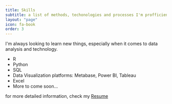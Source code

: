 ```yaml
---
title: Skills
subtitle: a list of methods, techonologies and processes I'm profficient in
layout: "page"
icon: fa-book
order: 3
---
```


I'm always looking to learn new things, especially when it comes to data analysis and technology.

- R
- Python
- SQL
- Data Visualization platforms: Metabase, Power BI, Tableau
- Excel
- More to come soon...

for more detailed information, check my [Resume](./assets/resume.pdf)
